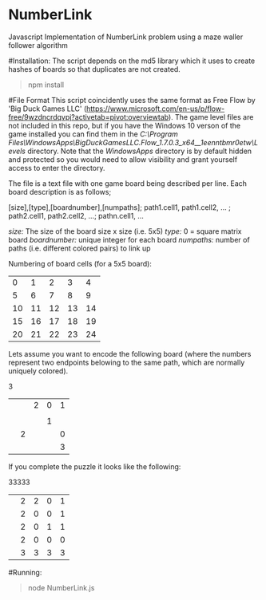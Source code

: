 # NumberLink
Javascript Implementation of NumberLink problem using a maze waller follower algorithm


#Installation:
The script depends on the md5 library which it uses to create hashes of boards so that duplicates are not created.

>npm install

#File Format
This script coincidently uses the same format as Free Flow by 'Big Duck Games LLC' (https://www.microsoft.com/en-us/p/flow-free/9wzdncrdqvpj?activetab=pivot:overviewtab). The game level files are not included in this repo, but if you have the Windows 10 verson of the game installed you can find them in the *C:\Program Files\WindowsApps\BigDuckGamesLLC.Flow_1.7.0.3_x64__1eenntbmr0etw\Levels* directory. Note that the *WindowsApps* directory is by default hidden and protected so you would need to allow visibility and grant yourself access to enter the directory.

The file is a text file with one game board being described per line. Each board description is as follows;

[size],[type],[boardnumber],[numpaths]; path1.cell1, path1.cell2, ... ; path2.cell1, path2.cell2, ...; pathn.cell1, ...

*size:* The size of the board size x size (i.e. 5x5)
*type:* 0 = square matrix board
*boardnumber:* unique integer for each board
*numpaths:* number of paths (i.e. different colored pairs) to link up

Numbering of board cells (for a 5x5 board):
<table>
    <tr><td>0</td><td>1</td><td>2</td><td>3</td><td>4</td></tr>
    <tr><td>5</td><td>6</td><td>7</td><td>8</td><td>9</td></tr>
    <tr><td>10</td><td>11</td><td>12</td><td>13</td><td>14</td></tr>
    <tr><td>15</td><td>16</td><td>17</td><td>18</td><td>19</td></tr>
    <tr><td>20</td><td>21</td><td>22</td><td>23</td><td>24</td></tr>
</table>

Lets assume you want to encode the following board (where the numbers represent two endpoints belowing to the same path, which are normally uniquely colored).

<table>
    <tr>3<td></td><td></td><td>2</td><td>0</td><td>1</td></tr>
    <tr><td></td><td></td><td></td><td></td><td></td></tr>
    <tr><td></td><td></td><td></td><td>1</td><td></td></tr>
    <tr><td></td><td>2</td><td></td><td></td><td>0</td></tr>
    <tr><td></td><td></td><td></td><td></td><td>3</td></tr>
</table>

If you complete the puzzle it looks like the following:

<table>
    <tr>3<td></td><td>2</td><td>2</td><td>0</td><td>1</td></tr>
    <tr>3<td></td><td>2</td><td>0</td><td>0</td><td>1</td></tr>
    <tr>3<td></td><td>2</td><td>0</td><td>1</td><td>1</td></tr>
    <tr>3<td></td><td>2</td><td>0</td><td>0</td><td>0</td></tr>
    <tr>3<td></td><td>3</td><td>3</td><td>3</td><td>3</td></tr>
</table>

#Running:

>node NumberLink.js
